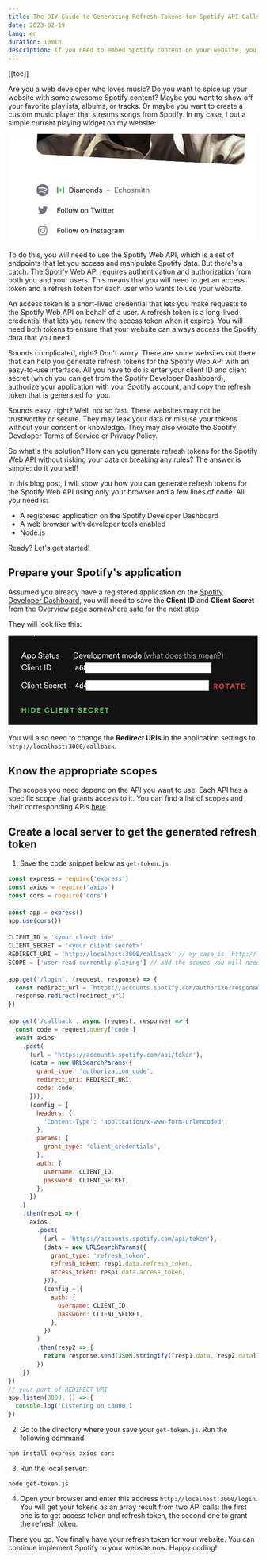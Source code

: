 ```yaml
---
title: The DIY Guide to Generating Refresh Tokens for Spotify API Calls
date: 2023-02-19
lang: en
duration: 10min
description: If you need to embed Spotify content on your website, you will need a refresh token for the API calls. Some websites offer a simple interface for this, but they may expose your data. Here is how you can do it yourself
---
```


[[toc]]

Are you a web developer who loves music? Do you want to spice up your website with some awesome Spotify content? Maybe you want to show off your favorite playlists, albums, or tracks. Or maybe you want to create a custom music player that streams songs from Spotify. In my case, I put a simple current playing widget on my website:

<img src="/images/2023/spotify-current-playing.png" alt="Spotify current playing" rounded-lg>

To do this, you will need to use the Spotify Web API, which is a set of endpoints that let you access and manipulate Spotify data. But there's a catch. The Spotify Web API requires authentication and authorization from both you and your users. This means that you will need to get an access token and a refresh token for each user who wants to use your website.

An access token is a short-lived credential that lets you make requests to the Spotify Web API on behalf of a user. A refresh token is a long-lived credential that lets you renew the access token when it expires. You will need both tokens to ensure that your website can always access the Spotify data that you need.

Sounds complicated, right? Don't worry. There are some websites out there that can help you generate refresh tokens for the Spotify Web API with an easy-to-use interface. All you have to do is enter your client ID and client secret (which you can get from the Spotify Developer Dashboard), authorize your application with your Spotify account, and copy the refresh token that is generated for you.

Sounds easy, right? Well, not so fast. These websites may not be trustworthy or secure. They may leak your data or misuse your tokens without your consent or knowledge. They may also violate the Spotify Developer Terms of Service or Privacy Policy.

So what's the solution? How can you generate refresh tokens for the Spotify Web API without risking your data or breaking any rules? The answer is simple: do it yourself!

In this blog post, I will show you how you can generate refresh tokens for the Spotify Web API using only your browser and a few lines of code. All you need is:

- A registered application on the Spotify Developer Dashboard
- A web browser with developer tools enabled
- Node.js

Ready? Let's get started!

## Prepare your Spotify's application

Assumed you already have a registered application on the [Spotify Developer Dashboard](https://developer.spotify.com), you will need to save the **Client ID** and **Client Secret** from the Overview page somewhere safe for the next step.

They will look like this:

<img src="/images/2023/client-id-secret.png" alt="Client ID Secret" rounded-lg>

You will also need to change the **Redirect URIs** in the application settings to `http://localhost:3000/callback`.

## Know the appropriate scopes

The scopes you need depend on the API you want to use. Each API has a specific scope that grants access to it. You can find a list of scopes and their corresponding APIs [here](https://developer.spotify.com/documentation/general/guides/authorization/scopes/).

## Create a local server to get the generated refresh token

1. Save the code snippet below as `get-token.js`

```javascript
const express = require('express')
const axios = require('axios')
const cors = require('cors')

const app = express()
app.use(cors())

CLIENT_ID = '<your client id>'
CLIENT_SECRET = '<your client secret>'
REDIRECT_URI = 'http://localhost:3000/callback' // my case is 'http://localhost:3000/callback'
SCOPE = ['user-read-currently-playing'] // add the scopes you will need for your API calls

app.get('/login', (request, response) => {
  const redirect_url = `https://accounts.spotify.com/authorize?response_type=code&client_id=${CLIENT_ID}&scope=${SCOPE}&state=123456&redirect_uri=${REDIRECT_URI}&prompt=consent`
  response.redirect(redirect_url)
})

app.get('/callback', async (request, response) => {
  const code = request.query['code']
  await axios
    .post(
      (url = 'https://accounts.spotify.com/api/token'),
      (data = new URLSearchParams({
        grant_type: 'authorization_code',
        redirect_uri: REDIRECT_URI,
        code: code,
      })),
      (config = {
        headers: {
          'Content-Type': 'application/x-www-form-urlencoded',
        },
        params: {
          grant_type: 'client_credentials',
        },
        auth: {
          username: CLIENT_ID,
          password: CLIENT_SECRET,
        },
      })
    )
    .then(resp1 => {
      axios
        .post(
          (url = 'https://accounts.spotify.com/api/token'),
          (data = new URLSearchParams({
            grant_type: 'refresh_token',
            refresh_token: resp1.data.refresh_token,
            access_token: resp1.data.access_token,
          })),
          (config = {
            auth: {
              username: CLIENT_ID,
              password: CLIENT_SECRET,
            },
          })
        )
        .then(resp2 => {
          return response.send(JSON.stringify([resp1.data, resp2.data]))
        })
    })
})
// your port of REDIRECT_URI
app.listen(3000, () => {
  console.log('Listening on :3000')
})
```

2. Go to the directory where your save your `get-token.js`. Run the following command:

```shell
npm install express axios cors
```

3. Run the local server:

```shell
node get-token.js
```

4. Open your browser and enter this address `http://localhost:3000/login`. You will get your tokens as an array result from two API calls: the first one is to get access token and refresh token, the second one to grant the refresh token.

There you go. You finally have your refresh token for your website. You can continue implement Spotify to your website now. Happy coding!
